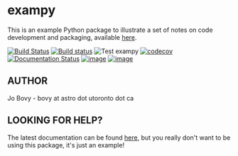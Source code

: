 # exampy

This is an example Python package to illustrate a set of notes on code
development and packaging, available [here](https://github.com/jobovy/code-packaging-minicourse).

[![Build Status](https://travis-ci.com/github/celis/test-pkg)](https://travis-ci.com/github/celis/test-pkg)
[![Build status](https://ci.appveyor.com/api/projects/status/7hybo3b6t0rrxnio?svg=true)](https://ci.appveyor.com/project/jobovy/exampy)
![Test exampy](https://github.com/jobovy/exampy/workflows/Test%20exampy/badge.svg)
[![codecov](https://codecov.io/gh/jobovy/exampy/branch/master/graph/badge.svg)](https://codecov.io/gh/jobovy/exampy)
[![Documentation Status](https://readthedocs.org/projects/exampy-test/badge/?version=latest)](https://exampy-test.readthedocs.io/en/latest/?badge=latest)
[![image](http://img.shields.io/pypi/v/exampy.svg)](https://pypi.python.org/pypi/exampy/)
[![image](http://img.shields.io/badge/license-MIT-brightgreen.svg)](https://github.com/jobovy/exampy/blob/master/LICENSE)

## AUTHOR

Jo Bovy - bovy at astro dot utoronto dot ca

## LOOKING FOR HELP?

The latest documentation can be found
[here](https://exampy.readthedocs.io/en/latest/), but you really don't want to be using this package, it's just an example!
